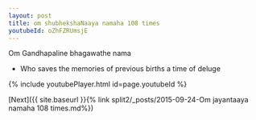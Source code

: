 ```yaml
---
layout: post
title: om shubhekshaNaaya namaha 108 times
youtubeId: oZhFZRUmsjE
---
```

 
 
Om Gandhapaline bhagawathe nama 
 
 -  Who saves the memories of previous births a time of deluge 
 
  
 
  
 
 
 
 
 
 


{% include youtubePlayer.html id=page.youtubeId %}
 
[Next]({{ site.baseurl }}{% link  split2/_posts/2015-09-24-Om jayantaaya namaha 108 times.md%})
 
